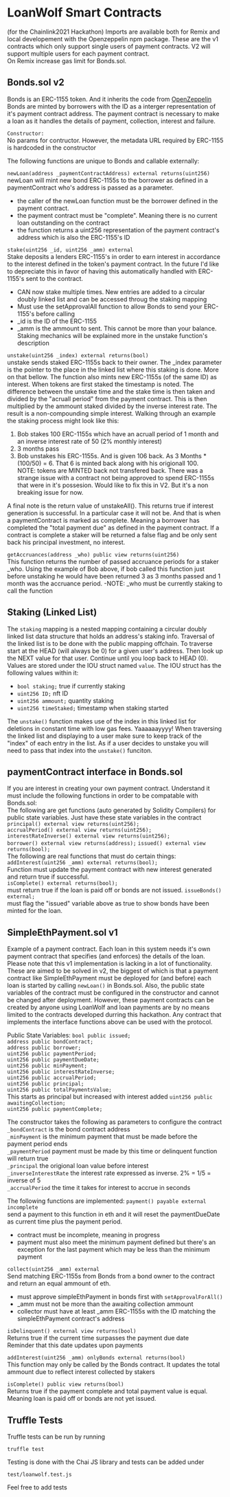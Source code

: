 LoanWolf Smart Contracts
========================

(for the Chainlink2021 Hackathon)
Imports are available both for Remix and local developement with the Openzeppelin npm package.
These are the v1 contracts which only support single users of payment contracts. V2 will support multiple users for 
each payment contract.  
On Remix increase gas limit for Bonds.sol.

Bonds.sol v2
------------

Bonds is an ERC-1155 token. And it inherits the code from [OpenZeppelin](https://docs.openzeppelin.com/contracts/3.x/api/token/erc1155)
Bonds are minted by borrowers with the ID as a interger representation of it's payment contract address. 
The payment contract is necessary to make a loan as it handles the details of payment, collection, interest and failure.

`Constructor:`  
No params for contructor. However, the metadata URL required by ERC-1155 is hardcoded in the constructor

The following functions are unique to Bonds and callable externally:

`newLoan(address _paymentContractAddress) external returns(uint256)`  
newLoan will mint new bond ERC-1155s to the borrower as defined in a paymentContract who's address is passed as a parameter.
- the caller of the newLoan function must be the borrower defined in the payment contract.
- the payment contract must be "complete". Meaning there is no current loan outstanding on the contract
- the function returns a uint256 representation of the payment contract's address which is also the ERC-1155's ID

`stake(uint256 _id, uint256 _amm) external`  
Stake deposits a lenders ERC-1155's in order to earn interest in accordance to the interest defined in the token's payment contract.
In the future I'd like to depreciate this in favor of having this automatically handled with ERC-1155's sent to the contract.  
- CAN now stake multiple times. New entries are added to a circular doubly linked list and can be accessed throug the staking mapping
- Must use the setApprovalAll function to allow Bonds to send your ERC-1155's before calling
- _id is the ID of the ERC-1155
- _amm is the ammount to sent. This cannot be more than your balance.
Staking mechanics will be explained more in the unstake function's description

`unstake(uint256 _index) external returns(bool)`  
unstake sends staked ERC-1155s back to their owner. The _index parameter is the pointer to the place in the linked list where this staking is done. More on that bellow. The function also mints new ERC-1155s (of the same ID) as interest. When tokens are first staked the timestamp is noted. The difference between the unstake time and the stake time is then taken and divided by the "acruall period" from the payment contract. This is then multiplied by the ammount staked divided by the inverse interest rate. The result is a non-compounding simple interest. Walking through an example the staking process might look like this:  
1. Bob stakes 100 ERC-1155s which have an acruall period of 1 month and an inverse interest rate of 50 (2% monthly interest)
2. 3 months pass
3. Bob unstakes his ERC-1155s. And is given 106 back. As 3 Months * (100/50) = 6. That 6 is minted back along with his origionall 100.  
NOTE: tokens are MINTED back not transfered back. There was a strange issue with a contract not being approved to spend ERC-1155s that were in it's possesion. Would like to fix this in V2. But it's a non breaking issue for now.  
  
A final note is the return value of unstakeAll(). This returns true if interest generation is successful. In a particular case it will not be. And that is when a paymentContract is marked as complete. Meaning a borrower has completed the "total payment due" as defined in the payment contract. If a contract is complete a staker will be returned a false flag and be only sent back his principal investment, no interest.

`getAccruances(address _who) public view returns(uint256)`  
This function returns the number of passed accruance periods for a staker _who. Using the example of Bob above, if bob called this function just before unstaking he would have been returned 3 as 3 months passed and 1 month was the accruance period.
-NOTE: _who must be currently staking to call the function

Staking (Linked List)
---------------------
The `staking` mapping is a nested mapping containing a circular doubly linked list data structure that holds an address's staking info. Traversal of the linked list is to be done with the public mapping offchain. To traverse start at the HEAD (will always be 0) for a given user's address. Then look up the NEXT value for that user. Continue until you loop back to HEAD (0). Values are stored under the IOU struct named `value`. The IOU struct has the following values within it:  
- `bool staking;` true if currently staking
- `uint256 ID;` nft ID
- `uint256 ammount;` quantity staking 
- `uint256 timeStaked;` timestamp when staking started

The `unstake()` function makes use of the index in this linked list for deletions in constant time with low gas fees. Yaaaaaayyyy! When traversing the linked list and displaying to a user make sure to keep track of the "index" of each entry in the list. As if a user decides to unstake you will need to pass that index into the `unstake()` funciton.

paymentContract interface in Bonds.sol
--------------------------------------
If you are interest in creating your own payment contract. Understand it must include the following functions in order to be compatable with Bonds.sol:  
The following are get functions (auto generated by Solidity Compilers) for public state variables. Just have these state variables in the contract  
`principal() external view returns(uint256);`  
`accrualPeriod() external view returns(uint256);`  
`interestRateInverse() external view returns(uint256);`  
`borrower() external view returns(address);` 
`issued() external view returns(bool);`   
The following are real functions that must do certain things:  
`addInterest(uint256 _amm) external returns(bool);`  
Function must update the payment contract with new interest generated and return true if successful.  
`isComplete() external returns(bool);`  
must return true if the loan is paid off or bonds are not issued.
`issueBonds() external;`  
must flag the "issued" variable above as true to show bonds have been minted for the loan.  

SimpleEthPayment.sol v1
-----------------------

Example of a payment contract. Each loan in this system needs it's own payment contract that specifies (and enforces) the details of the loan. Please note that this v1 implementation is lacking in a lot of functionality. These are aimed to be solved in v2, the biggest of which is that a payment contract like SimpleEthPayment must be deployed for (and before) each loan is started by calling `newLoan()` in Bonds.sol. Also, the public state variables of the contract must be configured in the constructor and cannot be changed after deployment. However, these payment contracts can be created by anyone using LoanWolf and loan payments are by no means limited to the contracts developed durring this hackathon. Any contract that implements the interface functions above can be used with the protocol.  

Public State Variables:
`bool public issued;`  
`address public bondContract;`  
`address public borrower;`  
`uint256 public paymentPeriod;`  
`uint256 public paymentDueDate;`  
`uint256 public minPayment;`  
`uint256 public interestRateInverse;`  
`uint256 public accrualPeriod;`  
`uint256 public principal;`  
`uint256 public totalPaymentsValue;`  
This starts as principal but increased with interest added
`uint256 public awaitingCollection;`  
`uint256 public paymentComplete;`  

The constructor takes the following as parameters to configure the contract  
`_bondContract` is the bond contract address  
`_minPayment` is the minimum payment that must be made before the payment period ends  
`_paymentPeriod` payment must be made by this time or delinquent function will return true  
`_principal` the origional loan value before interest  
`_inverseInterestRate` the interest rate expressed as inverse. 2% = 1/5 = inverse of 5  
`_accrualPeriod` the time it takes for interest to accrue in seconds  

The following functions are implemented:
`payment() payable external incomplete`  
send a payment to this function in eth and it will reset the paymentDueDate as current time plus the payment period.
- contract must be incomplete, meaning in progress
- payment must also meet the minimum payment defined but there's an exception for the last payment which may be less than the minimum payment  

`collect(uint256 _amm) external`  
Send matching ERC-1155s from Bonds from a bond owner to the contract and return an equal ammount of eth.
- must approve simpleEthPayment in bonds first with `setApprovalForAll()`
- _amm must not be more than the awaiting collection ammount
- collector must have at least _amm ERC-1155s with the ID matching the simpleEthPayment contract's address  

`isDelinquent() external view returns(bool)`  
Returns true if the current time surpasses the payment due date  
Reminder that this date updates upon payments  

`addInterest(uint256 _amm) onlyBonds external returns(bool)`  
This function may only be called by the Bonds contract. It updates the total ammount due to reflect interest collected by stakers  

`isComplete() public view returns(bool)`  
Returns true if the payment complete and total payment value is equal. Meaning loan is paid off or bonds are not yet issued.

Truffle Tests
-------------

Truffle tests can be run by running

`truffle test`

Testing is done with the Chai JS library and tests can be added under 

`test/loanwolf.test.js`

Feel free to add tests



